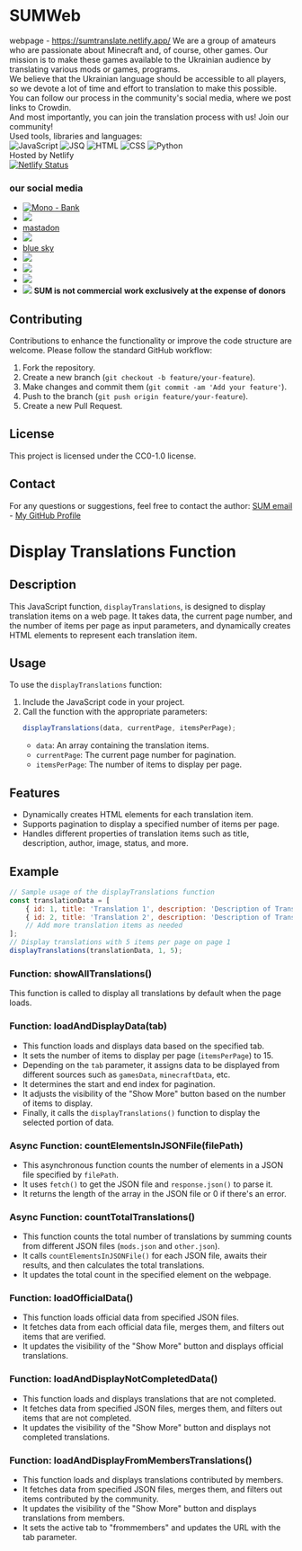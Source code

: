 # SUMWeb
webpage - https://sumtranslate.netlify.app/
We are a group of amateurs who are passionate about Minecraft and, of course, other games. Our mission is to make these games available to the Ukrainian audience by translating various mods or games, programs.<br>
We believe that the Ukrainian language should be accessible to all players, so we devote a lot of time and effort to translation to make this possible.<br>
You can follow our process in the community's social media, where we post links to Crowdin.<br>
And most importantly, you can join the translation process with us! Join our community!<br>
Used tools, libraries and languages:<br>
![JavaScript](https://img.shields.io/badge/JavaScript-F7DF1E?style=for-the-badge&logo=JavaScript&logoColor=white)
![JSQ](https://img.shields.io/badge/jQuery-0769AD?style=for-the-badge&logo=jquery&logoColor=white)
![HTML](https://img.shields.io/badge/HTML-239120?style=for-the-badge&logo=html5&logoColor=white)
![CSS](https://img.shields.io/badge/CSS-239120?&style=for-the-badge&logo=css3&logoColor=white)
![Python](https://img.shields.io/badge/Python-3776AB?style=for-the-badge&logo=python&logoColor=white)
<br>
Hosted by Netlify <br> [![Netlify Status](https://api.netlify.com/api/v1/badges/f6a068e4-aeef-4a28-a9ac-350b4e1e03ba/deploy-status)](https://app.netlify.com/sites/sumtranslate/deploys)

### our social media
* [![Mono - Bank](https://img.shields.io/static/v1?label=Mono&message=Bank&color=2ea44f)](https://send.monobank.ua/jar/3eoWaEfxde)
* [<img src="https://img.shields.io/badge/chainlink-375BD2?style=for-the-badge&logo=chainlink&logoColor=white">](https://donatello.to/MEGATREX4)
* [mastadon](https://mastodon.social/@SUMTranslate)
* [<img src="https://img.shields.io/badge/Telegram-2CA5E0?style=for-the-badge&logo=telegram&logoColor=white">](https://t.me/SUMTranslate)
* [blue sky](https://bsky.app/profile/sumtranslate.bsky.social)
* [<img src="https://img.shields.io/badge/Twitter-1DA1F2?style=for-the-badge&logo=twitter&logoColor=white">](https://twitter.com/SUMTranslate)
* [<img src="https://img.shields.io/badge/Instagram-E4405F?style=for-the-badge&logo=instagram&logoColor=white">](https://www.instagram.com/sumtranslate/)
* [<img src="https://img.shields.io/badge/YouTube-FF0000?style=for-the-badge&logo=youtube&logoColor=white">](https://www.youtube.com/@sumtranslate)
* [<img src="https://img.shields.io/badge/TikTok-000000?style=for-the-badge&logo=tiktok&logoColor=white">]([https://link-to-your-URL/](https://www.tiktok.com/@sumtranslate))
**SUM is not commercial**
**work exclusively at the expense of donors**
## Contributing
Contributions to enhance the functionality or improve the code structure are welcome. Please follow the standard GitHub workflow:
1. Fork the repository.
2. Create a new branch (`git checkout -b feature/your-feature`).
3. Make changes and commit them (`git commit -am 'Add your feature'`).
4. Push to the branch (`git push origin feature/your-feature`).
5. Create a new Pull Request.
## License
This project is licensed under the CC0-1.0 license.
## Contact
For any questions or suggestions, feel free to contact the author:
[SUM email](mailto:sumtranslate@outlook.com) - [My GitHub Profile](https://github.com/SKZGx)
# Display Translations Function
## Description
This JavaScript function, `displayTranslations`, is designed to display translation items on a web page. It takes data, the current page number, and the number of items per page as input parameters, and dynamically creates HTML elements to represent each translation item.
## Usage
To use the `displayTranslations` function:
1. Include the JavaScript code in your project.
2. Call the function with the appropriate parameters:
   ```javascript
   displayTranslations(data, currentPage, itemsPerPage);
   ```
   - `data`: An array containing the translation items.
   - `currentPage`: The current page number for pagination.
   - `itemsPerPage`: The number of items to display per page.
## Features
- Dynamically creates HTML elements for each translation item.
- Supports pagination to display a specified number of items per page.
- Handles different properties of translation items such as title, description, author, image, status, and more.
## Example
```javascript
// Sample usage of the displayTranslations function
const translationData = [
    { id: 1, title: 'Translation 1', description: 'Description of Translation 1', author: 'Author 1', image: 'image1.jpg', status: { progress: 'in-progress', verified: true } },
    { id: 2, title: 'Translation 2', description: 'Description of Translation 2', author: 'Author 2', image: 'image2.jpg', status: { completed: 'completed', verified: false } },
    // Add more translation items as needed
];
// Display translations with 5 items per page on page 1
displayTranslations(translationData, 1, 5);
```
### Function: showAllTranslations()
This function is called to display all translations by default when the page loads.
### Function: loadAndDisplayData(tab)
- This function loads and displays data based on the specified tab.
- It sets the number of items to display per page (`itemsPerPage`) to 15.
- Depending on the `tab` parameter, it assigns data to be displayed from different sources such as `gamesData`, `minecraftData`, etc.
- It determines the start and end index for pagination.
- It adjusts the visibility of the "Show More" button based on the number of items to display.
- Finally, it calls the `displayTranslations()` function to display the selected portion of data.
### Async Function: countElementsInJSONFile(filePath)
- This asynchronous function counts the number of elements in a JSON file specified by `filePath`.
- It uses `fetch()` to get the JSON file and `response.json()` to parse it.
- It returns the length of the array in the JSON file or 0 if there's an error.
### Async Function: countTotalTranslations()
- This function counts the total number of translations by summing counts from different JSON files (`mods.json` and `other.json`).
- It calls `countElementsInJSONFile()` for each JSON file, awaits their results, and then calculates the total translations.
- It updates the total count in the specified element on the webpage.
### Function: loadOfficialData()
- This function loads official data from specified JSON files.
- It fetches data from each official data file, merges them, and filters out items that are verified.
- It updates the visibility of the "Show More" button and displays official translations.
### Function: loadAndDisplayNotCompletedData()
- This function loads and displays translations that are not completed.
- It fetches data from specified JSON files, merges them, and filters out items that are not completed.
- It updates the visibility of the "Show More" button and displays not completed translations.
### Function: loadAndDisplayFromMembersTranslations()
- This function loads and displays translations contributed by members.
- It fetches data from specified JSON files, merges them, and filters out items contributed by the community.
- It updates the visibility of the "Show More" button and displays translations from members.
- It sets the active tab to "frommembers" and updates the URL with the tab parameter.

